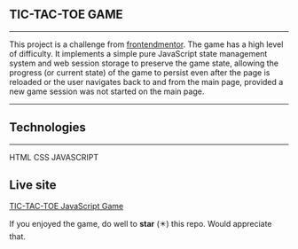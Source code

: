## TIC-TAC-TOE GAME
***

This project is a challenge from [frontendmentor](https://frontendmentor.io). The game has a high level of difficulty. It implements a simple pure JavaScript state management system and web session storage to preserve the game state, allowing the progress (or current state) of the game to persist even after the page is reloaded or the user navigates back to and from the main page, provided a new game session was not started on the main page.

***

## Technologies
***

HTML
CSS
JAVASCRIPT

## Live site
[TIC-TAC-TOE JavaScript Game](https://niranad.github.io/tic-tac-toe)

If you enjoyed the game, do well to **star** (✴️) this repo. Would appreciate that.
